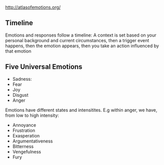 http://atlasofemotions.org/

## Timeline

Emotions and responses follow a timeline: A context is set based on your personal background and current circumstances, then a trigger event happens, then the emotion appears, then you take an action influenced by that emotion

## Five Universal Emotions
* Sadness: 
* Fear
* Joy
* Disgust
* Anger

Emotions have different states and intensitites. E.g within anger, we have, from low to high intensity:
* Annoyance
* Frustration
* Exasperation
* Argumentativeness
* Bitterness
* Vengefulness
* Fury